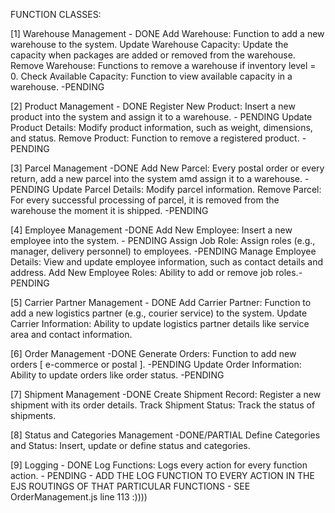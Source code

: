 FUNCTION CLASSES:

[1] Warehouse Management  - DONE
       Add Warehouse: Function to add a new warehouse to the system.
       Update Warehouse Capacity: Update the capacity when packages are added or removed from the warehouse.
       Remove Warehouse: Functions to remove a warehouse if inventory level = 0.
       Check Available Capacity: Function to view available capacity in a warehouse. -PENDING

[2] Product Management  - DONE
       Register New Product: Insert a new product into the system and assign it to a warehouse. - PENDING
       Update Product Details: Modify product information, such as weight, dimensions, and status.
       Remove Product: Function to remove a registered product. -PENDING 

[3] Parcel Management -DONE
       Add New Parcel: Every postal order or every return, add a new parcel into the system amd assign it to a warehouse. -PENDING
       Update Parcel Details: Modify parcel information. 
       Remove Parcel: For every successful processing of parcel, it is removed from the warehouse the moment it is shipped.
       -PENDING

[4] Employee Management -DONE
       Add New Employee: Insert a new employee into the system. - PENDING 
       Assign Job Role: Assign roles (e.g., manager, delivery personnel) to employees. -PENDING
       Manage Employee Details: View and update employee information, such as contact details and address.
       Add New Employee Roles: Ability to add or remove job roles.- PENDING

[5] Carrier Partner Management  - DONE
       Add Carrier Partner: Function to add a new logistics partner (e.g., courier service) to the system.
       Update Carrier Information: Ability to update logistics partner details like service area and contact information.

[6] Order Management  -DONE
       Generate Orders: Function to add new orders [ e-commerce or postal ]. -PENDING
       Update Order Information: Ability to update orders like order status. -PENDING

[7] Shipment Management  -DONE
       Create Shipment Record: Register a new shipment with its order details.
       Track Shipment Status: Track the status of shipments.

[8] Status and Categories Management  -DONE/PARTIAL
       Define Categories and Status: Insert, update or define status and categories.
       
[9] Logging - DONE
       Log Functions: Logs every action for every function action.
       - PENDING -
       ADD THE LOG FUNCTION TO EVERY ACTION IN THE EJS ROUTINGS OF THAT PARTICULAR FUNCTIONS
       - SEE OrderManagement.js line 113 :))))
